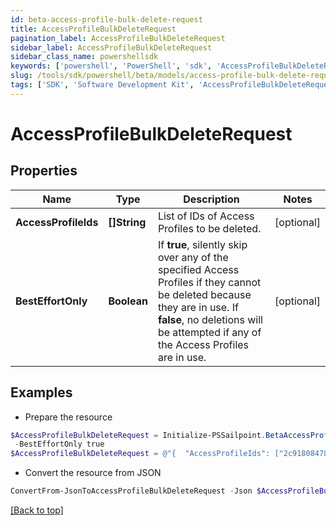 ```yaml
---
id: beta-access-profile-bulk-delete-request
title: AccessProfileBulkDeleteRequest
pagination_label: AccessProfileBulkDeleteRequest
sidebar_label: AccessProfileBulkDeleteRequest
sidebar_class_name: powershellsdk
keywords: ['powershell', 'PowerShell', 'sdk', 'AccessProfileBulkDeleteRequest', 'BetaAccessProfileBulkDeleteRequest'] 
slug: /tools/sdk/powershell/beta/models/access-profile-bulk-delete-request
tags: ['SDK', 'Software Development Kit', 'AccessProfileBulkDeleteRequest', 'BetaAccessProfileBulkDeleteRequest']
---
```



# AccessProfileBulkDeleteRequest

## Properties

Name | Type | Description | Notes
------------ | ------------- | ------------- | -------------
**AccessProfileIds** | **[]String** | List of IDs of Access Profiles to be deleted. | [optional] 
**BestEffortOnly** | **Boolean** | If **true**, silently skip over any of the specified Access Profiles if they cannot be deleted because they are in use. If **false**, no deletions will be attempted if any of the Access Profiles are in use. | [optional] 

## Examples

- Prepare the resource
```powershell
$AccessProfileBulkDeleteRequest = Initialize-PSSailpoint.BetaAccessProfileBulkDeleteRequest  -AccessProfileIds [2c9180847812e0b1017817051919ecca, 2c9180887812e0b201781e129f151816] `
 -BestEffortOnly true
$AccessProfileBulkDeleteRequest = @"{  "AccessProfileIds": ["2c9180847812e0b1017817051919ecca", "2c9180887812e0b201781e129f151816"], "BestEffortOnly": "true "}"@
```

- Convert the resource from JSON
```powershell
ConvertFrom-JsonToAccessProfileBulkDeleteRequest -Json $AccessProfileBulkDeleteRequest
```


[[Back to top]](#) 

